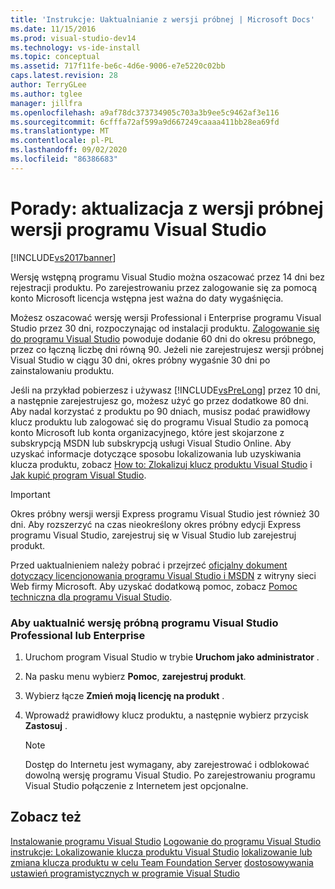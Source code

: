 ```yaml
---
title: 'Instrukcje: Uaktualnianie z wersji próbnej | Microsoft Docs'
ms.date: 11/15/2016
ms.prod: visual-studio-dev14
ms.technology: vs-ide-install
ms.topic: conceptual
ms.assetid: 717f11fe-be6c-4d6e-9006-e7e5220c02bb
caps.latest.revision: 28
author: TerryGLee
ms.author: tglee
manager: jillfra
ms.openlocfilehash: a9af78dc373734905c703a3b9ee5c9462af3e116
ms.sourcegitcommit: 6cfffa72af599a9d667249caaaa411bb28ea69fd
ms.translationtype: MT
ms.contentlocale: pl-PL
ms.lasthandoff: 09/02/2020
ms.locfileid: "86386683"
---
```

# <a name="how-to-upgrade-from-a-trial-edition-of-visual-studio"></a>Porady: aktualizacja z wersji próbnej wersji programu Visual Studio
[!INCLUDE[vs2017banner](../includes/vs2017banner.md)]

Wersję wstępną programu Visual Studio można oszacować przez 14 dni bez rejestracji produktu. Po zarejestrowaniu przez zalogowanie się za pomocą konto Microsoft licencja wstępna jest ważna do daty wygaśnięcia.

 Możesz oszacować wersję wersji Professional i Enterprise programu Visual Studio przez 30 dni, rozpoczynając od instalacji produktu. [Zalogowanie się do programu Visual Studio](../ide/signing-in-to-visual-studio.md) powoduje dodanie 60 dni do okresu próbnego, przez co łączną liczbę dni równą 90. Jeżeli nie zarejestrujesz wersji próbnej Visual Studio w ciągu 30 dni, okres próbny wygaśnie 30 dni po zainstalowaniu produktu.

 Jeśli na przykład pobierzesz i używasz [!INCLUDE[vsPreLong](../includes/vsprelong-md.md)] przez 10 dni, a następnie zarejestrujesz go, możesz użyć go przez dodatkowe 80 dni. Aby nadal korzystać z produktu po 90 dniach, musisz podać prawidłowy klucz produktu lub zalogować się do programu Visual Studio za pomocą konto Microsoft lub konta organizacyjnego, które jest skojarzone z subskrypcją MSDN lub subskrypcją usługi Visual Studio Online. Aby uzyskać informacje dotyczące sposobu lokalizowania lub uzyskiwania klucza produktu, zobacz [How to: Zlokalizuj klucz produktu Visual Studio](../install/how-to-locate-the-visual-studio-product-key.md) i [Jak kupić program Visual Studio](https://visualstudio.microsoft.com/vs/pricing/).

> [!IMPORTANT]
> Okres próbny wersji wersji Express programu Visual Studio jest również 30 dni. Aby rozszerzyć na czas nieokreślony okres próbny edycji Express programu Visual Studio, zarejestruj się w Visual Studio lub zarejestruj produkt.

 Przed uaktualnieniem należy pobrać i przejrzeć [oficjalny dokument dotyczący licencjonowania programu Visual Studio i MSDN](https://www.microsoft.com/download/details.aspx?id=13350) z witryny sieci Web firmy Microsoft. Aby uzyskać dodatkową pomoc, zobacz [Pomoc techniczna dla programu Visual Studio](https://support.microsoft.com/ph/1117/en-us).

### <a name="to-upgrade-from-a-trial-edition-of-visual-studio-professional-or-enterprise"></a>Aby uaktualnić wersję próbną programu Visual Studio Professional lub Enterprise

1. Uruchom program Visual Studio w trybie **Uruchom jako administrator** .

2. Na pasku menu wybierz **Pomoc**, **zarejestruj produkt**.

3. Wybierz łącze **Zmień moją licencję na produkt** .

4. Wprowadź prawidłowy klucz produktu, a następnie wybierz przycisk **Zastosuj** .

    > [!NOTE]
    > Dostęp do Internetu jest wymagany, aby zarejestrować i odblokować dowolną wersję programu Visual Studio. Po zarejestrowaniu programu Visual Studio połączenie z Internetem jest opcjonalne.

## <a name="see-also"></a>Zobacz też
 [Instalowanie programu Visual Studio](../install/install-visual-studio-2015.md) [Logowanie do programu Visual Studio](../ide/signing-in-to-visual-studio.md) [instrukcje: Lokalizowanie klucza produktu Visual Studio](../install/how-to-locate-the-visual-studio-product-key.md) [lokalizowanie lub zmiana klucza produktu w celu Team Foundation Server](https://msdn.microsoft.com/library/64f29927-b520-4c9f-b633-bcb527e562cd) [dostosowywania ustawień programistycznych w programie Visual Studio](https://msdn.microsoft.com/22c4debb-4e31-47a8-8f19-16f328d7dcd3)